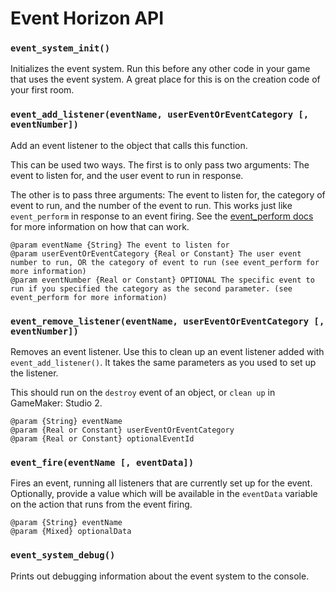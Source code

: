 # Event Horizon API

### `event_system_init()`

Initializes the event system. Run this before any other code in your game that uses the event system. A great place for this is on the creation code of your first room.

### `event_add_listener(eventName, userEventOrEventCategory [, eventNumber])`

Add an event listener to the object that calls this function.

This can be used two ways. The first is to only pass two arguments: The event to listen for, and the user event to run in response.

The other is to pass three arguments: The event to listen for, the category of event to run, and the number of the event to run. This works just like `event_perform` in response to an event firing. See the [event_perform docs](https://docs.yoyogames.com/source/dadiospice/002_reference/objects%20and%20instances/objects/generating%20events/event_perform.html) for more information on how that can work.

```
@param eventName {String} The event to listen for
@param userEventOrEventCategory {Real or Constant} The user event number to run, OR the category of event to run (see event_perform for more information)
@param eventNumber {Real or Constant} OPTIONAL The specific event to run if you specified the category as the second parameter. (see event_perform for more information)
```

### `event_remove_listener(eventName, userEventOrEventCategory [, eventNumber])`

Removes an event listener. Use this to clean up an event listener added with `event_add_listener()`. It takes the same parameters as you used to set up the listener.

This should run on the `destroy` event of an object, or `clean up` in GameMaker: Studio 2.

```
@param {String} eventName
@param {Real or Constant} userEventOrEventCategory
@param {Real or Constant} optionalEventId
```

### `event_fire(eventName [, eventData])`

Fires an event, running all listeners that are currently set up for the event. Optionally, provide a value which will be available in the `eventData` variable on the action that runs from the event firing.

```
@param {String} eventName
@param {Mixed} optionalData
```

### `event_system_debug()`

Prints out debugging information about the event system to the console.

